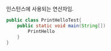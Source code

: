 인스턴스에 사용되는 연산자임.
```java
public class PrintHelloTest{
	public static void main(String[])
		PrintHello
	}
}
```
